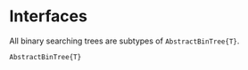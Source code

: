 # Interfaces

All binary searching trees are subtypes of `AbstractBinTree{T}`. 

```@docs
AbstractBinTree{T}
```